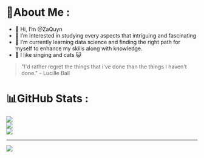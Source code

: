 # 💫About Me :
- 👋 Hi, I’m @ZaQuyn
- 👀 I’m interested in studying every aspects that intriguing and fascinating
- 🌱 I’m currently learning data science and finding the right path for myself to enhance my skills along with knowledge.
- 🎤 I like singing and cats 😺

>"I'd rather regret the things that i've done than the things I haven't done." - Lucille Ball
# 📊GitHub Stats :
![](https://github-readme-stats.vercel.app/api?username=ZaQuyn&theme=tokyonight&hide_border=false&include_all_commits=false&count_private=false)<br/>
![](https://github-readme-streak-stats.herokuapp.com/?user=ZaQuyn&theme=tokyonight&hide_border=false)<br/>
![](https://github-readme-stats.vercel.app/api/top-langs/?username=ZaQuyn&theme=tokyonight&hide_border=false&include_all_commits=false&count_private=false&layout=compact)

---
[![](https://visitcount.itsvg.in/api?id=ZaQuyn&icon=0&color=0)](https://visitcount.itsvg.in)
